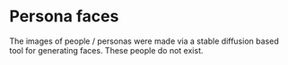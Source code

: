 # Persona faces

The images of people / personas were made via a stable diffusion based tool for
generating faces. These people do not exist.
